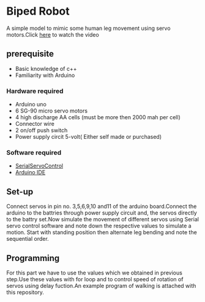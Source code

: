 # Biped Robot

A simple model to mimic some human leg movement using servo motors.Click [here](https://www.youtube.com/watch?v=q-qTm7lYGRk) to watch the video

## prerequisite

* Basic knowledge of c++
* Familiarity with Arduino
 
### Hardware required

* Arduino uno
* 6 SG-90 micro servo motors 
* 4 high discharge AA cells (must be more then 2000 mah per cell)
* Connector wire
*  2 on/off push switch
* Power supply circit 5-volt( Either self made or purchased)

### Software required

* [SerialServoControl](https://github.com/Soshimo/Serial-Servo-Controller)
* [Arduino IDE](https://www.arduino.cc/en/Main/Software)

## Set-up
Connect servos in pin no. 3,5,6,9,10 and11 of the arduino board.Connect the arduino to the battries through power supply circuit and, the servos directly to the battry set.Now simulate the movement of different servos using Serial servo control software and note down the respective values to simulate a motion. Start with standing position then alternate leg bending and note the sequential order.

## Programming 
For this part we have to use the values which we obtained in previous step.Use these values with for loop and to control speed of rotation of servos using delay fuction.An example program of walking is attached with this repository.
